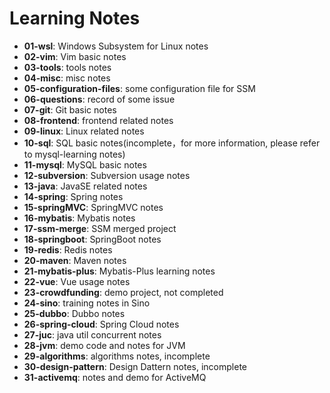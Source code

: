 # Learning Notes

- **01-wsl**: Windows Subsystem for Linux notes
- **02-vim**: Vim basic notes
- **03-tools**: tools notes
- **04-misc**: misc notes
- **05-configuration-files**: some configuration file for SSM
- **06-questions**: record of some issue
- **07-git**: Git basic notes
- **08-frontend**: frontend related notes
- **09-linux**: Linux related notes
- **10-sql**: SQL basic notes(incomplete，for more information, please refer to mysql-learning notes)
- **11-mysql**: MySQL basic notes
- **12-subversion**: Subversion usage notes
- **13-java**: JavaSE related notes
- **14-spring**: Spring notes
- **15-springMVC**: SpringMVC notes
- **16-mybatis**: Mybatis notes
- **17-ssm-merge**: SSM merged project
- **18-springboot**: SpringBoot notes
- **19-redis**: Redis notes
- **20-maven**: Maven notes
- **21-mybatis-plus**: Mybatis-Plus learning notes
- **22-vue**: Vue usage notes
- **23-crowdfunding**: demo project, not completed
- **24-sino**: training notes in Sino
- **25-dubbo**: Dubbo notes
- **26-spring-cloud**: Spring Cloud notes
- **27-juc**: java util concurrent notes
- **28-jvm**: demo code and notes for JVM
- **29-algorithms**: algorithms notes, incomplete
- **30-design-pattern**: Design Dattern notes, incomplete
- **31-activemq**: notes and demo for ActiveMQ
<!-- - **32-audition**: audition record -->
